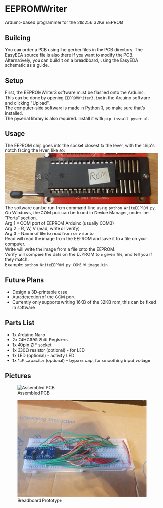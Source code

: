 # EEPROMWriter
Arduino-based programmer for the 28c256 32KB EEPROM  

## Building
You can order a PCB using the gerber files in the PCB directory. The EasyEDA source file is also there if you want to modify the PCB.  
Alternatively, you can build it on a breadboard, using the EasyEDA schematic as a guide.

## Setup
First, the EEPROMWriter3 software must be flashed onto the Arduino.  
This can be done by opening `EEPROMWriter3.ino` in the Arduino software and clicking "Upload".  
The computer-side software is made in [Python 3](https://www.python.org/), so make sure that's installed.  
The pyserial library is also required. Install it with `pip install pyserial`.

## Usage
The EEPROM chip goes into the socket closest to the lever, with the chip's notch facing the lever, like so:  
<img src="Pictures/chippos.jpg" alt="Chip Position" width="500">  
The software can be run from command-line using `python WriteEEPROM.py`.  
On Windows, the COM port can be found in Device Manager, under the "Ports" section.  
Arg 1 = COM port of EEPROM Arduino (usually COM3)  
Arg 2 = R, W, V (read, write or verify)  
Arg 3 = Name of file to read from or write to  
Read will read the image from the EEPROM and save it to a file on your computer.  
Write will write the image from a file onto the EEPROM.  
Verify will compare the data on the EEPROM to a given file, and tell you if they match.  
Example: `python WriteEEPROM.py COM3 W image.bin`

## Future Plans
- Design a 3D-printable case
- Autodetection of the COM port
- Currently only supports writing 16KB of the 32KB rom, this can be fixed in software

## Parts List
- 1x Arduino Nano
- 2x 74HC595 Shift Registers
- 1x 40pin ZIF socket
- 1x 330Ω resistor (optional) - for LED
- 1x LED (optional) - activity LED
- 1x 1μF capacitor (optional) - bypass cap, for smoothing input voltage

## Pictures
<figure>
    <img src="Pictures/assembled.jpg" alt="Assembled PCB" width="500"/>
    <figcaption>Assembled PCB</figcaption>
</figure>
<figure>
    <img src="Pictures/prototype.jpg" alt="Breadboard Prototype" width="500"/>
    <figcaption>Breadboard Prototype</figcaption>
</figure>
